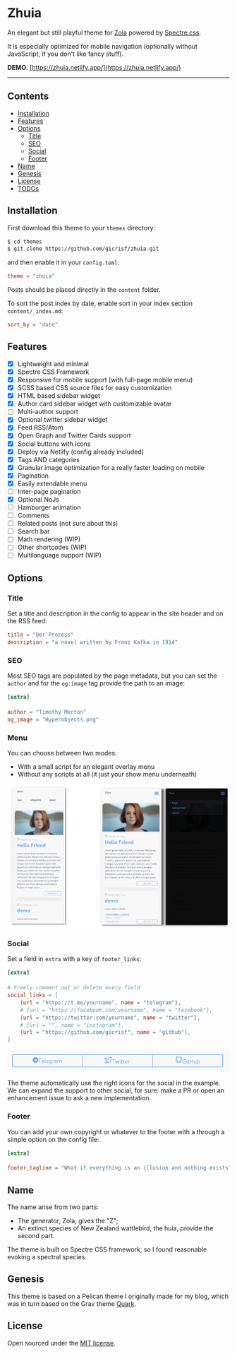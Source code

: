 # Zhuia

An elegant but still playful theme for [Zola](https://getzola.org/) powered by [Spectre.css](https://picturepan2.github.io/spectre/).

It is especially optimized for mobile navigation (optionally without JavaScript, if you don't like fancy stuff).

**DEMO**: [https://zhuia.netlify.app/](https://zhuia.netlify.app/)

---

## Contents

- [Installation](#installation)
- [Features](#features)
- [Options](#options)
  - [Title](#title)
  - [SEO](#seo)
  - [Social](#social)
  - [Footer](#footer)
- [Name](#name)
- [Genesis](#genesis)
- [License](#license)
- [TODOs](#todos)


## Installation

First download this theme to your `themes` directory:

```bash
$ cd themes
$ git clone https://github.com/gicrisf/zhuia.git
```
and then enable it in your `config.toml`:

```toml
theme = "zhuia"
```

Posts should be placed directly in the `content` folder.

To sort the post index by date, enable sort in your index section `content/_index.md`:

```toml
sort_by = "date"
```

## Features
- [x] Lightweight and minimal
- [x] Spectre CSS Framework
- [x] Responsive for mobile support (with full-page mobile menu)
- [x] SCSS based CSS source files for easy customization
- [x] HTML based sidebar widget
- [x] Author card sidebar widget with customizable avatar
- [ ] Multi-author support
- [x] Optional twitter sidebar widget
- [x] Feed RSS/Atom
- [x] Open Graph and Twitter Cards support
- [x] Social buttons with icons
- [x] Deploy via Netlify (config already included)
- [x] Tags AND categories
- [x] Granular image optimization for a really faster loading on mobile
- [x] Pagination
- [x] Easily extendable menu
- [ ] Inter-page pagination
- [x] Optional NoJs
- [ ] Hamburger animation
- [ ] Comments
- [ ] Related posts (not sure about this)
- [ ] Search bar
- [ ] Math rendering (WIP)
- [ ] Other shortcodes (WIP)
- [ ] Multilanguage support (WIP)

## Options

### Title

Set a title and description in the config to appear in the site header and on the RSS feed:

```toml
title = "Der Prozess"
description = "a novel written by Franz Kafka in 1914"
```

### SEO

Most SEO tags are populated by the page metadata, but you can set the `author` and for the `og:image` tag provide the path to an image:

```toml
[extra]

author = "Timothy Morton"
og_image = "Hyperobjects.png"
```

### Menu
You can choose between two modes:
- With a small script for an elegant overlay menu
- Without any scripts at all (it just your show menu underneath)

![mobile menus](screenshot-mobile-menus.png)

### Social

Set a field in `extra` with a key of `footer_links`:

```toml
[extra]

# Freely comment out or delete every field
social_links = [
    {url = "https://t.me/yourname", name = "telegram"},
    # {url = "https://facebook.com/yourname", name = "facebook"},
    {url = "https://twitter.com/yourname", name = "twitter"},
    # {url = "", name = "instagram"},
    {url = "https://github.com/gicrisf", name = "github"},
]
```

![social buttons](social-buttons.png)

The theme automatically use the right icons for the social in the example.
We can expand the support to other social, for sure: make a PR or open an enhancement issue to ask a new implementation.

### Footer

You can add your own copyright or whatever to the footer with a through a simple option on the config file:

```toml
[extra]

footer_tagline = "What if everything is an illusion and nothing exists? In that case, I definitely overpaid for my carpet."
```

## Name

The name arise from two parts:
- The generator, Zola, gives the "Z";
- An extinct species of New Zealand wattlebird, the huia, provide the second part.

The theme is built on Spectre CSS framework, so I found reasonable evoking a spectral species.

## Genesis

This theme is based on a Pelican theme I originally made for my blog, which was in turn based on the 
Grav theme [Quark](https://github.com/getgrav/grav-theme-quark).

## License

Open sourced under the [MIT license](LICENSE.md).

